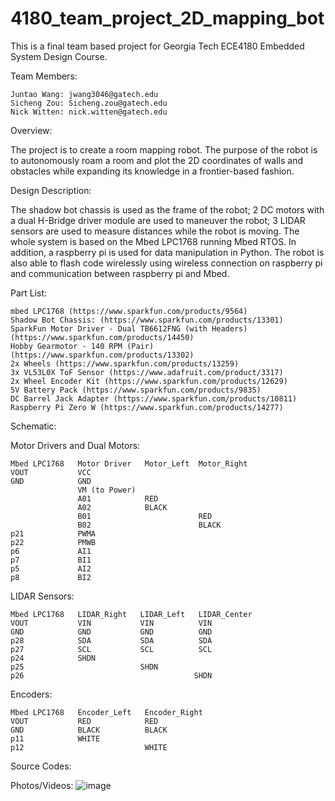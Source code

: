 # 4180_team_project_2D_mapping_bot

This is a final team based project for Georgia Tech ECE4180 Embedded System Design Course.

Team Members:

    Juntao Wang: jwang3046@gatech.edu
    Sicheng Zou: Sicheng.zou@gatech.edu
    Nick Witten: nick.witten@gatech.edu
    
Overview:

The project is to create a room mapping robot. The purpose of the robot is to autonomously roam a room and plot the 2D coordinates of walls and obstacles while expanding its knowledge in a frontier-based fashion.

Design Description:

The shadow bot chassis is used as the frame of the robot; 2 DC motors with a dual H-Bridge driver module are used to maneuver the robot; 3 LIDAR sensors are used to measure distances while the robot is moving. The whole system is based on the Mbed LPC1768 running Mbed RTOS. In addition, a raspberry pi is used for data manipulation in Python. The robot is also able to flash code wirelessly using wireless connection on raspberry pi and communication between raspberry pi and Mbed. 

Part List:

    mbed LPC1768 (https://www.sparkfun.com/products/9564)
    Shadow Bot Chassis: (https://www.sparkfun.com/products/13301)
    SparkFun Motor Driver - Dual TB6612FNG (with Headers) (https://www.sparkfun.com/products/14450)
    Hobby Gearmotor - 140 RPM (Pair) (https://www.sparkfun.com/products/13302)
    2x Wheels (https://www.sparkfun.com/products/13259)
    3x VL53L0X ToF Sensor (https://www.adafruit.com/product/3317)
    2x Wheel Encoder Kit (https://www.sparkfun.com/products/12629)
    5V Battery Pack (https://www.sparkfun.com/products/9835)
    DC Barrel Jack Adapter (https://www.sparkfun.com/products/10811)
    Raspberry Pi Zero W (https://www.sparkfun.com/products/14277)
    
Schematic:

Motor Drivers and Dual Motors:

    Mbed LPC1768   Motor Driver   Motor_Left  Motor_Right
    VOUT           VCC
    GND            GND
                   VM (to Power)
                   A01            RED
                   A02            BLACK
                   B01                        RED
                   B02                        BLACK
    p21            PWMA
    p22            PMWB
    p6             AI1
    p7             BI1
    p5             AI2
    p8             BI2

LIDAR Sensors:

    Mbed LPC1768   LIDAR_Right   LIDAR_Left   LIDAR_Center
    VOUT           VIN           VIN          VIN
    GND            GND           GND          GND
    p28            SDA           SDA          SDA
    p27            SCL           SCL          SCL
    p24            SHDN      
    p25                          SHDN
    p26                                      SHDN

Encoders:

    Mbed LPC1768   Encoder_Left   Encoder_Right
    VOUT           RED            RED
    GND            BLACK          BLACK
    p11            WHITE
    p12                           WHITE

Source Codes:

Photos/Videos:
![image](https://user-images.githubusercontent.com/103451305/166268167-431d8e7a-00c7-478a-a439-cd10e1d252b3.jpeg)




